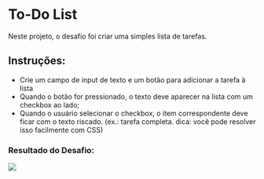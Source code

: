 # To-Do List

Neste projeto, o desafio foi criar uma simples lista de tarefas.

## Instruções:

- Crie um campo de input de texto e um botão para adicionar a tarefa à lista
- Quando o botão for pressionado, o texto deve aparecer na lista com um checkbox ao lado;
- Quando o usuário selecionar o checkbox, o item correspondente deve ficar com o texto riscado. (ex.: tarefa completa. dica: você pode resolver isso facilmente com CSS)

### Resultado do Desafio:

![](https://github.com/Shirleyomb/introducao-ao-javascript/blob/main/todolist2/img/todolist2.jpg)

